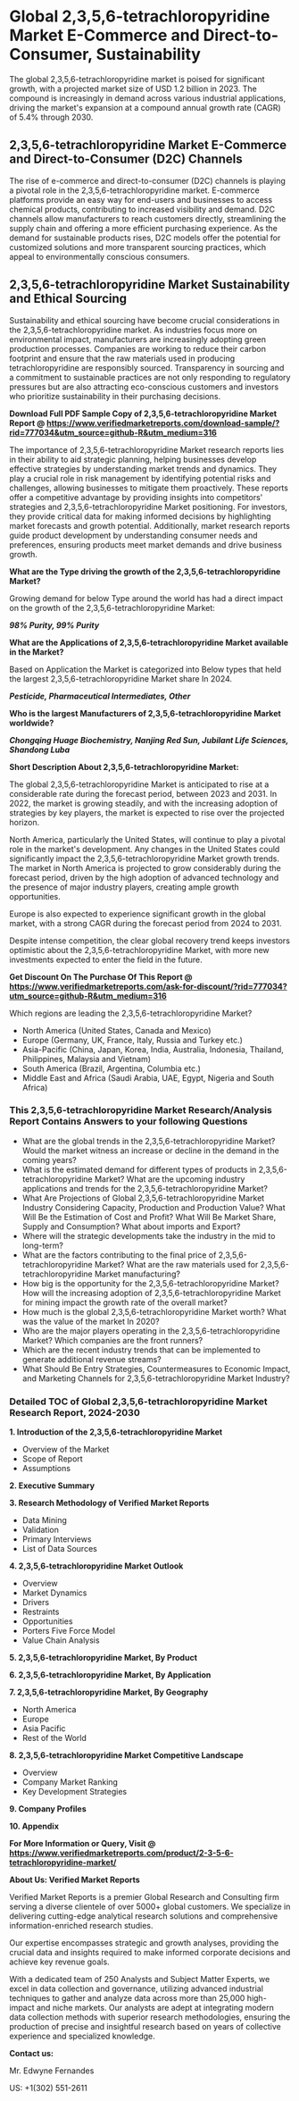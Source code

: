 <h1>Global 2,3,5,6-tetrachloropyridine Market E-Commerce and Direct-to-Consumer, Sustainability</h1><p class=""><p>The global 2,3,5,6-tetrachloropyridine market is poised for significant growth, with a projected market size of USD 1.2 billion in 2023. The compound is increasingly in demand across various industrial applications, driving the market's expansion at a compound annual growth rate (CAGR) of 5.4% through 2030.</p><h2>2,3,5,6-tetrachloropyridine Market E-Commerce and Direct-to-Consumer (D2C) Channels</h2><p>The rise of e-commerce and direct-to-consumer (D2C) channels is playing a pivotal role in the 2,3,5,6-tetrachloropyridine market. E-commerce platforms provide an easy way for end-users and businesses to access chemical products, contributing to increased visibility and demand. D2C channels allow manufacturers to reach customers directly, streamlining the supply chain and offering a more efficient purchasing experience. As the demand for sustainable products rises, D2C models offer the potential for customized solutions and more transparent sourcing practices, which appeal to environmentally conscious consumers.</p><h2>2,3,5,6-tetrachloropyridine Market Sustainability and Ethical Sourcing</h2><p>Sustainability and ethical sourcing have become crucial considerations in the 2,3,5,6-tetrachloropyridine market. As industries focus more on environmental impact, manufacturers are increasingly adopting green production processes. Companies are working to reduce their carbon footprint and ensure that the raw materials used in producing tetrachloropyridine are responsibly sourced. Transparency in sourcing and a commitment to sustainable practices are not only responding to regulatory pressures but are also attracting eco-conscious customers and investors who prioritize sustainability in their purchasing decisions.</p></p><p class=""><strong>Download Full PDF Sample Copy of 2,3,5,6-tetrachloropyridine Market Report @ <a href="https://www.verifiedmarketreports.com/download-sample/?rid=777034&utm_source=github-R&utm_medium=316" target="_blank">https://www.verifiedmarketreports.com/download-sample/?rid=777034&utm_source=github-R&utm_medium=316</a></strong></p><p>The importance of&nbsp;2,3,5,6-tetrachloropyridine Market research reports lies in their ability to aid strategic planning, helping businesses develop effective strategies by understanding market trends and dynamics. They play a crucial role in risk management by identifying potential risks and challenges, allowing businesses to mitigate them proactively. These reports offer a competitive advantage by providing insights into competitors' strategies and 2,3,5,6-tetrachloropyridine Market positioning. For investors, they provide critical data for making informed decisions by highlighting market forecasts and growth potential. Additionally, market research reports guide product development by understanding consumer needs and preferences, ensuring products meet market demands and drive business growth.</p><p><strong>What are the&nbsp;Type driving the growth of the 2,3,5,6-tetrachloropyridine Market?</strong></p><p id="" class="">Growing demand for below Type around the world has had a direct impact on the growth of the 2,3,5,6-tetrachloropyridine Market:</p><p class=""><em><strong>98% Purity, 99% Purity</strong></em></p><p class=""><strong>What are the&nbsp;Applications&nbsp;of 2,3,5,6-tetrachloropyridine Market available in the Market?</strong></p><p id="" class="">Based on Application the Market is categorized into Below types that held the largest 2,3,5,6-tetrachloropyridine Market share In 2024.</p><p class=""><em><strong>Pesticide, Pharmaceutical Intermediates, Other</strong></em></p><p class=""><strong>Who is the largest Manufacturers of 2,3,5,6-tetrachloropyridine Market worldwide?</strong></p><p><em><strong>Chongqing Huage Biochemistry, Nanjing Red Sun, Jubilant Life Sciences, Shandong Luba</strong></em></p><p id="" class=""><strong>Short Description About 2,3,5,6-tetrachloropyridine Market:</strong></p><p>The global 2,3,5,6-tetrachloropyridine Market is anticipated to rise at a considerable rate during the forecast period, between 2023 and 2031. In 2022, the market is growing steadily, and with the increasing adoption of strategies by key players, the market is expected to rise over the projected horizon.</p><p>North America, particularly the United States, will continue to play a pivotal role in the market's development. Any changes in the United States could significantly impact the 2,3,5,6-tetrachloropyridine Market growth trends. The market in North America is projected to grow considerably during the forecast period, driven by the high adoption of advanced technology and the presence of major industry players, creating ample growth opportunities.</p><p>Europe is also expected to experience significant growth in the global market, with a strong CAGR during the forecast period from 2024 to 2031.</p><p>Despite intense competition, the clear global recovery trend keeps investors optimistic about the 2,3,5,6-tetrachloropyridine Market, with more new investments expected to enter the field in the future.</p><p id="" class=""><strong>Get Discount On The Purchase Of This Report @ <a href="https://www.verifiedmarketreports.com/ask-for-discount/?rid=777034?utm_source=github-R&utm_medium=316" target="_blank">https://www.verifiedmarketreports.com/ask-for-discount/?rid=777034?utm_source=github-R&utm_medium=316</a></strong></p><p class="">Which regions are leading the 2,3,5,6-tetrachloropyridine Market?</p><ul><li>North America (United States, Canada and Mexico)</li><li>Europe (Germany, UK, France, Italy, Russia and Turkey etc.)</li><li>Asia-Pacific (China, Japan, Korea, India, Australia, Indonesia, Thailand, Philippines, Malaysia and Vietnam)</li><li>South America (Brazil, Argentina, Columbia etc.)</li><li>Middle East and Africa (Saudi Arabia, UAE, Egypt, Nigeria and South Africa)</li></ul><h3 id="" class="">This 2,3,5,6-tetrachloropyridine Market Research/Analysis Report Contains Answers to your following Questions</h3><ul><li>What are the global trends in the 2,3,5,6-tetrachloropyridine Market? Would the market witness an increase or decline in the demand in the coming years?</li><li>What is the estimated demand for different types of products in 2,3,5,6-tetrachloropyridine Market? What are the upcoming industry applications and trends for the 2,3,5,6-tetrachloropyridine Market?</li><li>What Are Projections of Global 2,3,5,6-tetrachloropyridine Market Industry Considering Capacity, Production and Production Value? What Will Be the Estimation of Cost and Profit? What Will Be Market Share, Supply and Consumption? What about imports and Export?</li><li>Where will the strategic developments take the industry in the mid to long-term?</li><li>What are the factors contributing to the final price of 2,3,5,6-tetrachloropyridine Market? What are the raw materials used for 2,3,5,6-tetrachloropyridine Market manufacturing?</li><li>How big is the opportunity for the 2,3,5,6-tetrachloropyridine Market? How will the increasing adoption of 2,3,5,6-tetrachloropyridine Market for mining impact the growth rate of the overall market?</li><li>How much is the global 2,3,5,6-tetrachloropyridine Market worth? What was the value of the market In 2020?</li><li>Who are the major players operating in the 2,3,5,6-tetrachloropyridine Market? Which companies are the front runners?</li><li>Which are the recent industry trends that can be implemented to generate additional revenue streams?</li><li>What Should Be Entry Strategies, Countermeasures to Economic Impact, and Marketing Channels for 2,3,5,6-tetrachloropyridine Market Industry?</li></ul><h3 id="" class="">Detailed TOC of Global 2,3,5,6-tetrachloropyridine Market Research Report, 2024-2030</h3><p id="" class=""><strong>1. Introduction of the 2,3,5,6-tetrachloropyridine Market</strong></p><ul><li>Overview of the Market</li><li>Scope of Report</li><li>Assumptions</li></ul><p id="" class=""><strong>2. Executive Summary</strong></p><p id="" class=""><strong>3. Research Methodology of Verified Market Reports</strong></p><ul><li>Data Mining</li><li>Validation</li><li>Primary Interviews</li><li>List of Data Sources</li></ul><p id="" class=""><strong>4. 2,3,5,6-tetrachloropyridine Market Outlook</strong></p><ul><li>Overview</li><li>Market Dynamics</li><li>Drivers</li><li>Restraints</li><li>Opportunities</li><li>Porters Five Force Model</li><li>Value Chain Analysis</li></ul><p id="" class=""><strong>5. 2,3,5,6-tetrachloropyridine Market, By Product</strong></p><p id="" class=""><strong>6. 2,3,5,6-tetrachloropyridine Market, By Application</strong></p><p id="" class=""><strong>7. 2,3,5,6-tetrachloropyridine Market, By Geography</strong></p><ul><li>North America</li><li>Europe</li><li>Asia Pacific</li><li>Rest of the World</li></ul><p id="" class=""><strong>8. 2,3,5,6-tetrachloropyridine Market Competitive Landscape</strong></p><ul><li>Overview</li><li>Company Market Ranking</li><li>Key Development Strategies</li></ul><p id="" class=""><strong>9. Company Profiles</strong></p><p id="" class=""><strong>10. Appendix</strong></p><p id="" class=""><strong>For More Information or Query, Visit @ <a href="https://www.verifiedmarketreports.com/product/2-3-5-6-tetrachloropyridine-market/" target="_blank">https://www.verifiedmarketreports.com/product/2-3-5-6-tetrachloropyridine-market/</a></strong></p><p id="" class=""><strong>About Us: Verified Market Reports</strong></p><p id="" class="">Verified Market Reports is a premier Global Research and Consulting firm serving a diverse clientele of over 5000+ global customers. We specialize in delivering cutting-edge analytical research solutions and comprehensive information-enriched research studies.</p><p id="" class="">Our expertise encompasses strategic and growth analyses, providing the crucial data and insights required to make informed corporate decisions and achieve key revenue goals.</p><p id="" class="">With a dedicated team of 250 Analysts and Subject Matter Experts, we excel in data collection and governance, utilizing advanced industrial techniques to gather and analyze data across more than 25,000 high-impact and niche markets. Our analysts are adept at integrating modern data collection methods with superior research methodologies, ensuring the production of precise and insightful research based on years of collective experience and specialized knowledge.</p><p id="" class=""><strong>Contact us:</strong></p><p id="" class="">Mr. Edwyne Fernandes</p><p id="" class="">US: +1(302) 551-2611</p>